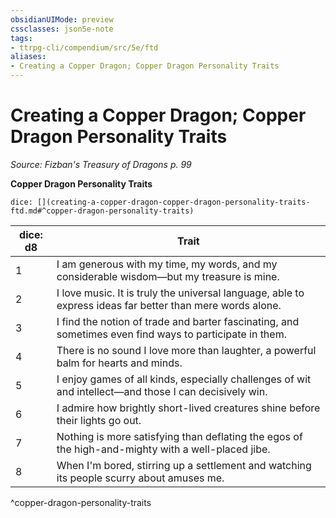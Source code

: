 ```yaml
---
obsidianUIMode: preview
cssclasses: json5e-note
tags:
- ttrpg-cli/compendium/src/5e/ftd
aliases:
- Creating a Copper Dragon; Copper Dragon Personality Traits
---
```

# Creating a Copper Dragon; Copper Dragon Personality Traits
*Source: Fizban's Treasury of Dragons p. 99* 

**Copper Dragon Personality Traits**

`dice: [](creating-a-copper-dragon-copper-dragon-personality-traits-ftd.md#^copper-dragon-personality-traits)`

| dice: d8 | Trait |
|----------|-------|
| 1 | I am generous with my time, my words, and my considerable wisdom—but my treasure is mine. |
| 2 | I love music. It is truly the universal language, able to express ideas far better than mere words alone. |
| 3 | I find the notion of trade and barter fascinating, and sometimes even find ways to participate in them. |
| 4 | There is no sound I love more than laughter, a powerful balm for hearts and minds. |
| 5 | I enjoy games of all kinds, especially challenges of wit and intellect—and those I can decisively win. |
| 6 | I admire how brightly short-lived creatures shine before their lights go out. |
| 7 | Nothing is more satisfying than deflating the egos of the high-and-mighty with a well-placed jibe. |
| 8 | When I'm bored, stirring up a settlement and watching its people scurry about amuses me. |
^copper-dragon-personality-traits